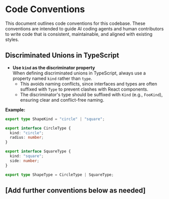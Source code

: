 # Code Conventions

This document outlines code conventions for this codebase. These conventions are intended to guide AI coding agents and human contributors to write code that is consistent, maintainable, and aligned with existing styles.

## Discriminated Unions in TypeScript

- **Use `kind` as the discriminator property**  
   When defining discriminated unions in TypeScript, always use a property named `kind` rather than `type`.
  - This avoids naming conflicts, since interfaces and types are often suffixed with `Type` to prevent clashes with React components.
  - The discriminator's type should be suffixed with `Kind` (e.g., `FooKind`), ensuring clear and conflict-free naming.

**Example:**

```typescript
export type ShapeKind = "circle" | "square";

export interface CircleType {
  kind: "circle";
  radius: number;
}

export interface SquareType {
  kind: "square";
  side: number;
}

export type ShapeType = CircleType | SquareType;
```

## [Add further conventions below as needed]
